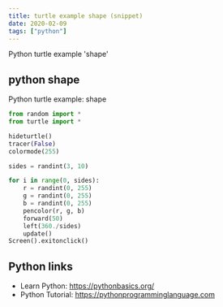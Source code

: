 ```yaml
---
title: turtle example shape (snippet)
date: 2020-02-09
tags: ["python"]
---
```

Python turtle example 'shape'


## python shape

Python turtle example: shape

```python
from random import *
from turtle import *

hideturtle()
tracer(False)
colormode(255)

sides = randint(3, 10)

for i in range(0, sides):   
    r = randint(0, 255)
    g = randint(0, 255)
    b = randint(0, 255)
    pencolor(r, g, b)
    forward(50)
    left(360./sides)
    update()
Screen().exitonclick()


```

## Python links

- Learn Python: https://pythonbasics.org/
- Python Tutorial: https://pythonprogramminglanguage.com

